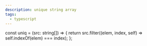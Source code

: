 ```yaml
---
description: unique string array
tags:
  - typescript
---
```

const uniq = (src: string[]) => {
  return src.filter((elem, index, self) => self.indexOf(elem) === index);
};
